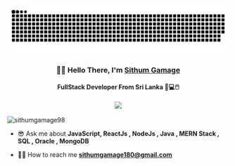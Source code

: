 <!-- cover photo -->
<div align="center">
  <a href="https://github.com/SithumGamage98?tab=repositories">
  <img  src="https://github.com/1999AZZAR/1999AZZAR/blob/main/resources/img/grid-snake.svg"
       alt="snake" /></a>
</div>

<h3 align="center"> 🧟‍♂️ Hello There, I'm <a href="https://sidbelbase.me">Sithum Gamage</a></h3></center>

<!--header-->
<h4 align="center">FullStack Developer From Sri Lanka 🧉💻🖱️
</h4>

<!--welcome text -->
<div align="center">
<img src="https://readme-typing-svg.herokuapp.com?color=fff&width=480&height=65&lines=WELCOME+TO+MY+PROFILE+.+.+.;+.+.+.&center=true"></a> </div>

<!-- Programmer image-->
<p align="left"> <img src="https://komarev.com/ghpvc/?username=sithumgamage98&label=Profile%20views&color=0e75b6&style=flat" alt="sithumgamage98" /></p>

<!--profile details-->
- 😎 Ask me about **JavaScript, ReactJs , NodeJs , Java , MERN Stack , SQL , Oracle , MongoDB**

- 👨‍💻 How to reach me **sithumgamage180@gmail.com**






